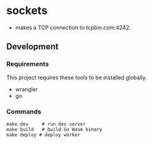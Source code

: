 # sockets

- makes a TCP connection to tcpbin.com:4242.

## Development

### Requirements

This project requires these tools to be installed globally.

* wrangler
* go

### Commands

```
make dev     # run dev server
make build   # build Go Wasm binary
make deploy # deploy worker
```
